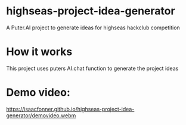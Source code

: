 # highseas-project-idea-generator
A Puter.AI project to generate ideas for highseas hackclub competition
# How it works
This project uses puters AI.chat function to generate the project ideas
# Demo video:
https://isaacfonner.github.io/highseas-project-idea-generator/demovideo.webm
